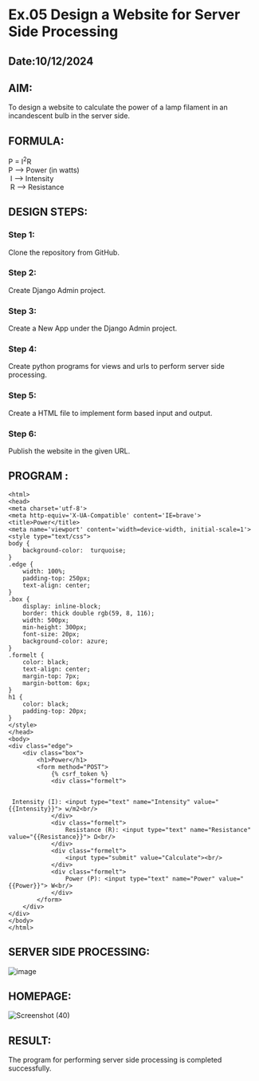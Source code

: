 # Ex.05 Design a Website for Server Side Processing
## Date:10/12/2024

## AIM:
 To design a website to calculate the power of a lamp filament in an incandescent bulb in the server side. 


## FORMULA:
P = I<sup>2</sup>R
<br> P --> Power (in watts)
<br> I --> Intensity
<br> R --> Resistance

## DESIGN STEPS:

### Step 1:
Clone the repository from GitHub.

### Step 2:
Create Django Admin project.

### Step 3:
Create a New App under the Django Admin project.

### Step 4:
Create python programs for views and urls to perform server side processing.

### Step 5:
Create a HTML file to implement form based input and output.

### Step 6:
Publish the website in the given URL.

## PROGRAM :
```
<html>
<head>
<meta charset='utf-8'>
<meta http-equiv='X-UA-Compatible' content='IE=brave'>
<title>Power</title>
<meta name='viewport' content='width=device-width, initial-scale=1'>
<style type="text/css">
body {
    background-color:  turquoise;
}
.edge {
    width: 100%;
    padding-top: 250px;
    text-align: center;
}
.box {
    display: inline-block;
    border: thick double rgb(59, 8, 116);
    width: 500px;
    min-height: 300px;
    font-size: 20px;
    background-color: azure;
}
.formelt {
    color: black;
    text-align: center;
    margin-top: 7px;
    margin-bottom: 6px;
}
h1 {
    color: black;
    padding-top: 20px;
}
</style>
</head>
<body>
<div class="edge">
    <div class="box">
        <h1>Power</h1>
        <form method="POST">
            {% csrf_token %}
            <div class="formelt">


 Intensity (I): <input type="text" name="Intensity" value="{{Intensity}}"> w/m2<br/>
            </div>
            <div class="formelt">
                Resistance (R): <input type="text" name="Resistance" value="{{Resistance}}"> Ω<br/>
            </div>
            <div class="formelt">
                <input type="submit" value="Calculate"><br/>
            </div>
            <div class="formelt">
                Power (P): <input type="text" name="Power" value="{{Power}}"> W<br/>
            </div>
        </form>
    </div>
</div>
</body>
</html>

```


## SERVER SIDE PROCESSING:
![image](https://github.com/user-attachments/assets/1eb173be-2846-430f-a127-e3f5b37600a3)


## HOMEPAGE:

![Screenshot (40)](https://github.com/user-attachments/assets/d4e5442a-0e4e-4f6b-8785-869231ebdb2a)

## RESULT:
The program for performing server side processing is completed successfully.
